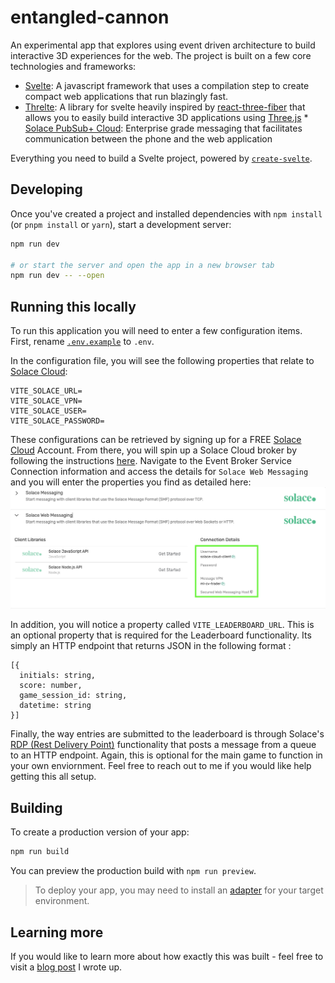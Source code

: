 # entangled-cannon

An experimental app that explores using event driven architecture to build interactive 3D experiences for the web. The project is built on a few core technologies and frameworks:

   * [Svelte](https://svelte.dev): A javascript framework that uses a compilation step to create compact web applications that run blazingly fast.
   * [Threlte](https://threlte.xyz): A library for svelte heavily inspired by [react-three-fiber](https://github.com/pmndrs/react-three-fiber) that allows you to easily build interactive 3D applications using [Three.js](https://threejs.org)
    * [Solace PubSub+ Cloud](https://solace.cloud): Enterprise grade messaging that facilitates communication between the phone and the web application


Everything you need to build a Svelte project, powered by [`create-svelte`](https://github.com/sveltejs/kit/tree/master/packages/create-svelte).


## Developing

Once you've created a project and installed dependencies with `npm install` (or `pnpm install` or `yarn`), start a development server:

```bash
npm run dev

# or start the server and open the app in a new browser tab
npm run dev -- --open
```

## Running this locally

To run this application you will need to enter a few configuration items. First, rename [`.env.example`](.env.example) to `.env`. 

In the configuration file, you will see the following properties that relate to [Solace Cloud](https://solace.cloud):
```
VITE_SOLACE_URL= 
VITE_SOLACE_VPN= 
VITE_SOLACE_USER= 
VITE_SOLACE_PASSWORD=
``` 
These configurations can be retrieved by signing up for a FREE [Solace Cloud](https://solace.cloud) Account. From there, you will spin up a Solace Cloud broker by following the instructions [here](https://docs.solace.com/Cloud/ggs_create_first_service.htm). Navigate to the Event Broker Service Connection information and access the details for `Solace Web Messaging` and you will enter the properties you find as detailed here:
![Solace-WS](readme-files/solace-ws-connection-example.png)

In addition, you will notice a property called `VITE_LEADERBOARD_URL`. This is an optional property that is required for the Leaderboard functionality. Its simply an HTTP endpoint that returns JSON in the following format :
```
[{
  initials: string,
  score: number,
  game_session_id: string,
  datetime: string
}]
```

Finally, the way entries are submitted to the leaderboard is through Solace's [RDP (Rest Delivery Point)](https://docs.solace.com/Services/Managing-RDPs.htm) functionality that posts a message from a queue to an HTTP endpoint. Again, this is optional for the main game to function in your own enviornment. Feel free to reach out to me if you would like help getting this all setup.

## Building

To create a production version of your app:

```bash
npm run build
```

You can preview the production build with `npm run preview`.

> To deploy your app, you may need to install an [adapter](https://kit.svelte.dev/docs/adapters) for your target environment.

## Learning more

If you would like to learn more about how exactly this was built - feel free to visit a [blog post](https://tkthetechie.io/blog/event-driven-3d-javscript) I wrote up. 

